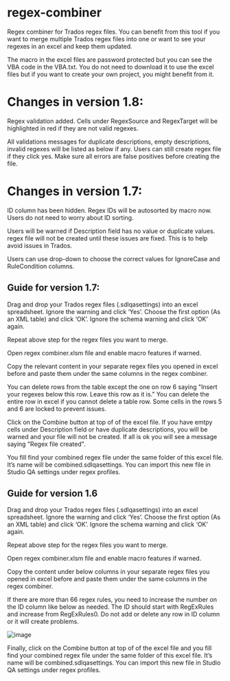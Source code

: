 # regex-combiner
Regex combiner for Trados regex files. You can benefit from this tool if you want to merge multiple Trados regex files into one or want to see your regexes in an excel and keep them updated.

The macro in the excel files are password protected but you can see the VBA code in the VBA.txt. You do not need to download it to use the excel files but if you want to create your own project, you might benefit from it.

# Changes in version 1.8:

Regex validation added. Cells under RegexSource and RegexTarget will be highlighted in red if they are not valid regexes.

All validations messages for duplicate descriptions, empty descriptions, invalid regexes will be listed as below if any. Users can still create regex file if they click yes. Make sure all errors are false positives before creating the file.

# Changes in version 1.7:

ID column has been hidden. Regex IDs will be autosorted by macro now. Users do not need to worry about ID sorting.

Users will be warned if Description field has no value or duplicate values. regex file will not be created until these issues are fixed. This is to help avoid issues in Trados.

Users can use drop-down to choose the correct values for IgnoreCase and RuleCondition columns.

## Guide for version 1.7:

Drag and drop your Trados regex files (.sdlqasettings) into an excel spreadsheet. Ignore the warning and click ‘Yes’. Choose the first option (As an XML table) and click ‘OK’. Ignore the schema warning and click ‘OK’ again.

Repeat above step for the regex files you want to merge.

Open regex combiner.xlsm file and enable macro features if warned.

Copy the relevant content in your separate regex files you opened in excel before and paste them under the same columns in the regex combiner.

You can delete rows from the table except the one on row 6 saying "Insert your regexes below this row. Leave this row as it is." You can delete the entire row in excel if you cannot delete a table row. Some cells in the rows 5 and 6 are locked to prevent issues.

Click on the Combine button at top of of the excel file. If you have emtpy cells under Description field or have duplicate descriptions, you will be warned and your file will not be created. If all is ok you will see a message saying "Regex file created".

You fill find your combined regex file under the same folder of this excel file. It’s name will be combined.sdlqasettings. You can import this new file in Studio QA settings under regex profiles.

## Guide for version 1.6

Drag and drop your Trados regex files (.sdlqasettings) into an excel spreadsheet. Ignore the warning and click ‘Yes’. Choose the first option (As an XML table) and click ‘OK’. Ignore the schema warning and click ‘OK’ again.

Repeat above step for the regex files you want to merge.

Open regex combiner.xlsm file and enable macro features if warned.

Copy the content under below columns in your separate regex files you opened in excel before and paste them under the same columns in the regex combiner.

If there are more than 66 regex rules, you need to increase the number on the ID column like below as needed. The ID should start with RegExRules and increase from RegExRules0. Do not add or delete any row in ID column or it will create problems. 

![image](https://github.com/sybrk/regex-combiner/assets/18572636/73d3c604-36bb-4f60-afb7-4d7ddecdf862)

Finally, click on the Combine button at top of of the excel file and you fill find your combined regex file under the same folder of this excel file. It’s name will be combined.sdlqasettings. You can import this new file in Studio QA settings under regex profiles.

